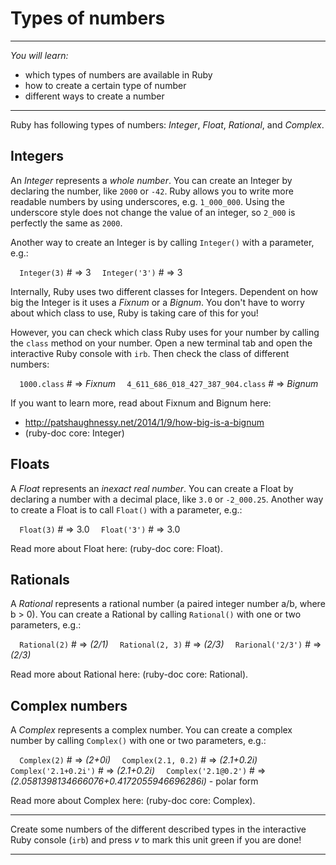 # Types of numbers

---

*You will learn:*
- which types of numbers are available in Ruby
- how to create a certain type of number
- different ways to create a number

---

Ruby has following types of numbers: *Integer*, *Float*, *Rational*, and *Complex*.

## Integers

An *Integer* represents a *whole number*.
You can create an Integer by declaring the number, like `2000` or `-42`.
Ruby allows you to write more readable numbers by using underscores, e.g. `1_000_000`.
Using the underscore style does not change the value of an integer, so `2_000` is
perfectly the same as `2000`.

Another way to create an Integer is by calling `Integer()` with a parameter, e.g.:

`  Integer(3)`   # => 3
`  Integer('3')` # => 3

Internally, Ruby uses two different classes for Integers. Dependent on how big the
Integer is it uses a *Fixnum* or a *Bignum*. You don't have to worry about which class to
use, Ruby is taking care of this for you!

However, you can check which class Ruby uses for your number by calling the `class`
method on your number. Open a new terminal tab and open the interactive Ruby console
with `irb`. Then check the class of different numbers:

`  1000.class`                      # => *Fixnum*
`  4_611_686_018_427_387_904.class` # => *Bignum*

If you want to learn more, read about Fixnum and Bignum here:
- http://patshaughnessy.net/2014/1/9/how-big-is-a-bignum
- (ruby-doc core: Integer)

## Floats

A *Float* represents an *inexact real number*.
You can create a Float by declaring a number with a decimal place, like `3.0`
or `-2_000.25`.
Another way to create a Float is to call `Float()` with a parameter, e.g.:

`  Float(3)`   # => 3.0
`  Float('3')` # => 3.0

Read more about Float here: (ruby-doc core: Float).

## Rationals

A *Rational* represents a rational number (a paired integer number a/b, where b > 0).
You can create a Rational by calling `Rational()` with one or two parameters, e.g.:

`  Rational(2)`     # => *(2/1)*
`  Rational(2, 3)`  # => *(2/3)*
`  Rarional('2/3')` # => *(2/3)*

Read more about Rational here: (ruby-doc core: Rational).

## Complex numbers

A *Complex* represents a complex number.
You can create a complex number by calling `Complex()` with one or two parameters, e.g.:

`  Complex(2)`          # => *(2+0i)*
`  Complex(2.1, 0.2)`   # => *(2.1+0.2i)*
`  Complex('2.1+0.2i')` # => *(2.1+0.2i)*
`  Complex('2.1@0.2')`  # => *(2.0581398134666076+0.4172055946696286i)* - polar form

Read more about Complex here: (ruby-doc core: Complex).

---

Create some numbers of the different described types in the interactive Ruby console
(`irb`) and press *v* to mark this unit green if you are done!

---
